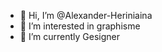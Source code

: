 - 👋 Hi, I’m @Alexander-Heriniaina
- 👀 I’m interested in graphisme
- 🌱 I’m currently Gesigner

<!---
Alexander-Heriniaina/Alexander-Heriniaina is a ✨ special ✨ repository because its `README.md` (this file) appears on your GitHub profile.
You can click the Preview link to take a look at your changes.
--->
